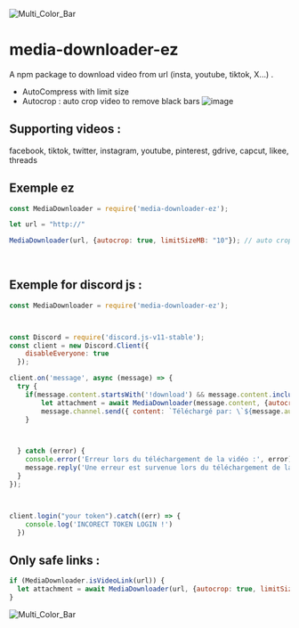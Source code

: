 ![Multi_Color_Bar](https://github.com/Walkoud/CS2-Auto-Accept/assets/38588921/3f57ad10-c80c-457a-9f49-679558eb2f79)

# media-downloader-ez
A npm package to download video from url (insta, youtube, tiktok, X...) .

- AutoCompress with limit size 
- Autocrop : auto crop video to remove black bars 
![image](https://github.com/user-attachments/assets/f53e9f13-98a4-4d5e-a2e1-fa67f959f8f0)



## Supporting videos :
facebook, tiktok, twitter, instagram, youtube, pinterest, gdrive, capcut, likee, threads

## Exemple ez

```js
const MediaDownloader = require('media-downloader-ez'); 

let url = "http://"

MediaDownloader(url, {autocrop: true, limitSizeMB: "10"}); // auto crop black bars (like tiktok, or insta videos)
       
 
```



## Exemple for discord js : 
```js
const MediaDownloader = require('media-downloader-ez');



const Discord = require('discord.js-v11-stable');
const client = new Discord.Client({
    disableEveryone: true
  });

client.on('message', async (message) => {
  try {
    if(message.content.startsWith('!download') && message.content.includes('http')){
        let attachment = await MediaDownloader(message.content, {autocrop: true, limitSizeMB: "10"}); // autocrop yes and compressing if size > 10 MB
        message.channel.send({ content: `Téléchargé par: \`${message.author.username}\``, files: [attachment] });
    }



  } catch (error) {
    console.error('Erreur lors du téléchargement de la vidéo :', error);
    message.reply('Une erreur est survenue lors du téléchargement de la vidéo.').then((m) => { deleteMessage(m); });
  }
});



client.login("your token").catch((err) => {
    console.log('INCORECT TOKEN LOGIN !')
  })

```


## Only safe links :
```js
if (MediaDownloader.isVideoLink(url)) {
  let attachment = await MediaDownloader(url, {autocrop: true, limitSizeMB: "10"});
}
```

![Multi_Color_Bar](https://github.com/Walkoud/CS2-Auto-Accept/assets/38588921/3f57ad10-c80c-457a-9f49-679558eb2f79)
